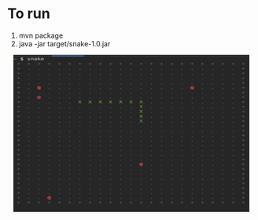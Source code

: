 # To run
1. mvn package
2. java -jar target/snake-1.0.jar

<center><img src="misc/snake_img.png" width="480" height="320"></center>
